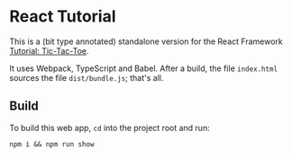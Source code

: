 # React Tutorial
This is a (bit type annotated) standalone version for the React
Framework [Tutorial:
Tic-Tac-Toe](https://react.dev/learn/tutorial-tic-tac-toe).

It uses Webpack, TypeScript and Babel. After a build, the file
`index.html` sources the file `dist/bundle.js`; that's all.

## Build
To build this web app, `cd` into the project root and run:

```shell
npm i && npm run show
```
